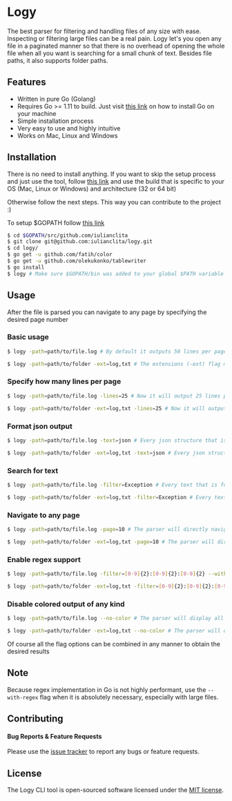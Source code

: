 # Logy

The best parser for filtering and handling files of any size with ease. Inspecting or filtering large files can be a real pain. Logy let's you open any file in a paginated manner so that there is no overhead of opening the whole file when all you want is searching for a small chunk of text. Besides file paths, it also supports folder paths.

## Features

- Written in pure Go (Golang)
- Requires Go >= 1.11 to build. Just visit [this link](https://golang.org/doc/install) on how to install Go on your machine
- Simple installation process
- Very easy to use and highly intuitive
- Works on Mac, Linux and Windows

## Installation

There is no need to install anything. If you want to skip the setup process and just use the tool, follow [this link](https://github.com/iulianclita/logy/releases) and use the build that is specific to your OS (Mac, Linux or Windows) and architecture (32 or 64 bit)

Otherwise follow the next steps. This way you can contribute to the project :)

To setup $GOPATH follow [this link](https://golang.org/doc/code.html#Overview)

```bash
$ cd $GOPATH/src/github.com/iulianclita
$ git clone git@github.com:iulianclita/logy.git
$ cd logy/
$ go get -u github.com/fatih/color
$ go get -u github.com/olekukonko/tablewriter
$ go install
$ logy # Make sure $GOPATH/bin was added to your global $PATH variable
```

## Usage

After the file is parsed you can navigate to any page by specifying the desired page number

### Basic usage
```bash
$ logy -path=path/to/file.log # By default it outputs 50 lines per page
```

```bash
$ logy -path=path/to/folder -ext=log,txt # The extensions (-ext) flag must be specified for folder paths to mention what file types should be scanned. In this example the parser will search the folder recursively for all files ending with .log or .txt extension
```

### Specify how many lines per page
```bash
$ logy -path=path/to/file.log -lines=25 # Now it will output 25 lines per page
```

```bash
$ logy -path=path/to/folder -ext=log,txt -lines=25 # Now it will output 25 lines per page
```

### Format json output
```bash
$ logy -path=path/to/file.log -text=json # Every json structure that is found will be nicely formatted 
```

```bash
$ logy -path=path/to/folder -ext=log,txt -text=json # Every json structure that is found will be nicely formatted 
```

### Search for text
```bash
$ logy -path=path/to/file.log -filter=Exception # Every text that is found will be nicely colored to be easily observed 
``` 

```bash
$ logy -path=path/to/folder -ext=log,txt -filter=Exception # Every text that is found will be nicely colored to be easily observed 
``` 

### Navigate to any page
```bash
$ logy -path=path/to/file.log -page=10 # The parser will directly navigate to the specified page number 
```

```bash
$ logy -path=path/to/folder -ext=log,txt -page=10 # The parser will directly navigate to the specified page number 
```

### Enable regex support
```bash
$ logy -path=path/to/file.log -filter=[0-9]{2}:[0-9]{2}:[0-9]{2} --with-regex # The parser will search for any text that matches whatever was specified in the filter option flag
```

```bash
$ logy -path=path/to/folder -ext=log,txt -filter=[0-9]{2}:[0-9]{2}:[0-9]{2} --with-regex # The parser will search for any text that matches whatever was specified in the filter option flag
```   

### Disable colored output of any kind
```bash
$ logy -path=path/to/file.log --no-color # The parser will display all text with the same color (black/white). Probably you will never want this behavior but it's here just in case :)
``` 

```bash
$ logy -path=path/to/folder -ext=log,txt --no-color # The parser will display all text with the same color (black/white). Probably you will never want this behavior but it's here just in case :)
``` 

Of course all the flag options can be combined in any manner to obtain the desired results

## Note
Because regex implementation in Go is not highly performant, use the `--with-regex` flag when it is absolutely necessary, especially with large files.

## Contributing

#### Bug Reports & Feature Requests

Please use the [issue tracker](https://github.com/iulianclita/logy/issues) to report any bugs or feature requests.

## License

The Logy CLI tool is open-sourced software licensed under the [MIT license](http://opensource.org/licenses/MIT).
